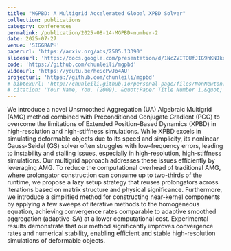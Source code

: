 ```yaml
---
title: "MGPBD: A Multigrid Accelerated Global XPBD Solver"
collection: publications
category: conferences
permalink: /publication/2025-08-14-MGPBD-number-2
date: 2025-07-27
venue: 'SIGGRAPH'
paperurl: 'https://arxiv.org/abs/2505.13390'
slidesurl: 'https://docs.google.com/presentation/d/1NcZVITDUfJIG9hKNJkx2TqsEaNnO3dNk/edit?usp=share_link&ouid=111038135074814190899&rtpof=true&sd=true'
code: 'https://github.com/chunleili/mgpbd'
videourl: 'https://youtu.be/heScPwJo4AU'
projecturl: 'https://github.com/chunleili/mgpbd'
# bibtexurl: 'http://chunleili.github.io/personal-page/files/NonNewton.bib'
# citation: 'Your Name, You. (2009). &quot;Paper Title Number 1.&quot; <i>Journal 1</i>. 1(1).'
---
```

We introduce a novel Unsmoothed Aggregation (UA) Algebraic Multigrid (AMG) method combined with Preconditioned Conjugate Gradient (PCG) to overcome the limitations of Extended Position-Based Dynamics (XPBD) in high-resolution and high-stiffness simulations. While XPBD excels in simulating deformable objects due to its speed and simplicity, its nonlinear Gauss-Seidel (GS) solver often struggles with low-frequency errors, leading to instability and stalling issues, especially in high-resolution, high-stiffness simulations. Our multigrid approach addresses these issues efficiently by leveraging AMG. To reduce the computational overhead of traditional AMG, where prolongator construction can consume up to two-thirds of the runtime, we propose a lazy setup strategy that reuses prolongators across iterations based on matrix structure and physical significance. Furthermore, we introduce a simplified method for constructing near-kernel components by applying a few sweeps of iterative methods to the homogeneous equation, achieving convergence rates comparable to adaptive smoothed aggregation (adaptive-SA) at a lower computational cost. Experimental results demonstrate that our method significantly improves convergence rates and numerical stability, enabling efficient and stable high-resolution simulations of deformable objects.